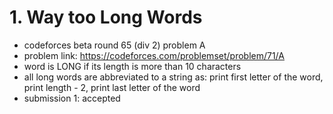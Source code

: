 # 1. Way too Long Words

* codeforces beta round 65 (div 2) problem A
* problem link: https://codeforces.com/problemset/problem/71/A
* word is LONG if its length is more than 10 characters
* all long words are abbreviated to a string as: print first letter of the word, print length - 2, print last letter of the word
* submission 1: accepted